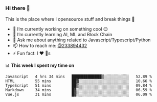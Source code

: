 ### Hi there 👋

<!--
**a233894432/a233894432** is a ✨ _special_ ✨ repository because its `README.md` (this file) appears on your GitHub profile.

Here are some ideas to get you started:

- 🔭 I’m currently working on ...
- 🌱 I’m currently learning ...
- 👯 I’m looking to collaborate on ...
- 🤔 I’m looking for help with ...
- 💬 Ask me about ...
- 📫 How to reach me: ...
- 😄 Pronouns: ...
- ⚡ Fun fact: ...
-->
 
 
This is the place where I opensource stuff and break things :rofl:

- 🔭 I’m currently working on something cool :wink:
- 🌱 I’m currently learning AI, ML and Block Chain
- 💬 Ask me about anything related to Javascript/Typescript/Python
- 📫 How to reach me: [@233894432](https://twitter.com/233894432)
- ⚡ Fun fact: I :heart: :dog:s

📊 **This week I spent my time on**
<!--START_SECTION:waka-->
```text
JavaScript   4 hrs 34 mins   █████████████▒░░░░░░░░░░░   52.89 % 
HTML         55 mins         ██▓░░░░░░░░░░░░░░░░░░░░░░   10.66 % 
TypeScript   51 mins         ██▒░░░░░░░░░░░░░░░░░░░░░░   09.84 % 
Markdown     34 mins         █▓░░░░░░░░░░░░░░░░░░░░░░░   06.59 % 
Vue.js       31 mins         █▓░░░░░░░░░░░░░░░░░░░░░░░   06.09 % 
```
<!--END_SECTION:waka-->

